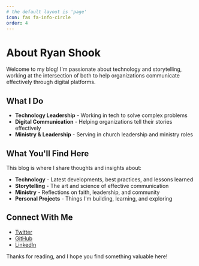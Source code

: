```yaml
---
# the default layout is 'page'
icon: fas fa-info-circle
order: 4
---
```


# About Ryan Shook

Welcome to my blog! I'm passionate about technology and storytelling, working at the intersection of both to help organizations communicate effectively through digital platforms.

## What I Do

- **Technology Leadership** - Working in tech to solve complex problems
- **Digital Communication** - Helping organizations tell their stories effectively
- **Ministry & Leadership** - Serving in church leadership and ministry roles

## What You'll Find Here

This blog is where I share thoughts and insights about:

- **Technology** - Latest developments, best practices, and lessons learned
- **Storytelling** - The art and science of effective communication
- **Ministry** - Reflections on faith, leadership, and community
- **Personal Projects** - Things I'm building, learning, and exploring

## Connect With Me

- [Twitter](https://twitter.com/rshook)
- [GitHub](https://github.com/RyanShook)
- [LinkedIn](https://linkedin.com/in/ryanshook)

Thanks for reading, and I hope you find something valuable here!